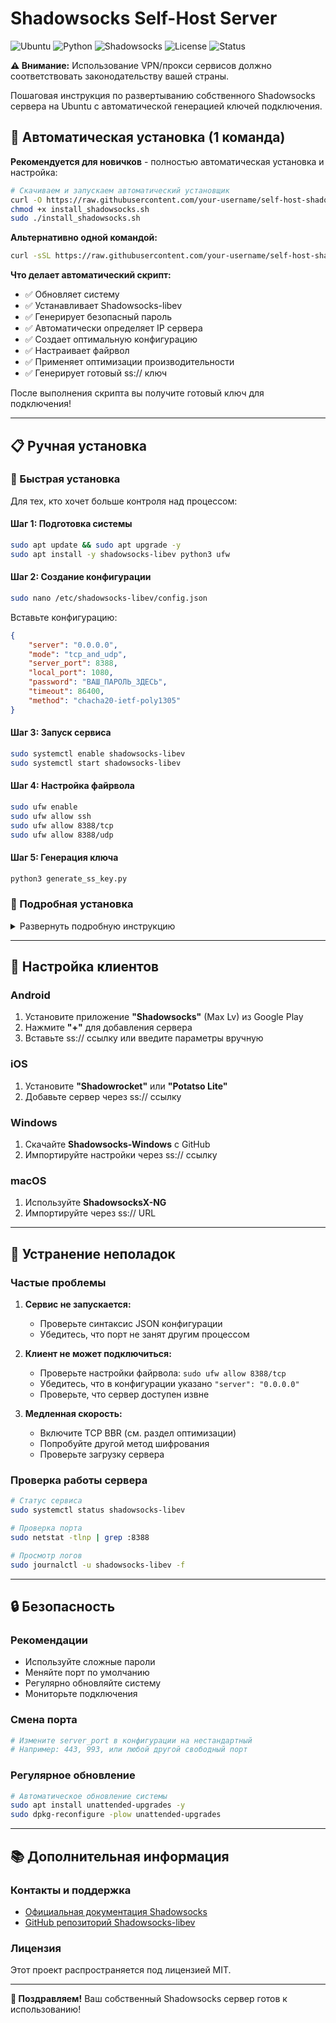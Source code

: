 # Shadowsocks Self-Host Server

![Ubuntu](https://img.shields.io/badge/Ubuntu-18.04%20%7C%2020.04%20%7C%2022.04-E95420?style=flat&logo=ubuntu&logoColor=white)
![Python](https://img.shields.io/badge/Python-3.6%2B-3776AB?style=flat&logo=python&logoColor=white)
![Shadowsocks](https://img.shields.io/badge/Shadowsocks-libev-512BD4?style=flat&logo=shadowsocks&logoColor=white)
![License](https://img.shields.io/badge/License-MIT-green.svg)
![Status](https://img.shields.io/badge/Status-Active-brightgreen)

**⚠️ Внимание:** Использование VPN/прокси сервисов должно соответствовать законодательству вашей страны.

Пошаговая инструкция по развертыванию собственного Shadowsocks сервера на Ubuntu с автоматической генерацией ключей подключения.

## 🚀 Автоматическая установка (1 команда)

**Рекомендуется для новичков** - полностью автоматическая установка и настройка:

```bash
# Скачиваем и запускаем автоматический установщик
curl -O https://raw.githubusercontent.com/your-username/self-host-shadowsocks/main/install_shadowsocks.sh
chmod +x install_shadowsocks.sh
sudo ./install_shadowsocks.sh
```

**Альтернативно одной командой:**
```bash
curl -sSL https://raw.githubusercontent.com/your-username/self-host-shadowsocks/main/install_shadowsocks.sh | sudo bash
```

**Что делает автоматический скрипт:**
- ✅ Обновляет систему
- ✅ Устанавливает Shadowsocks-libev
- ✅ Генерирует безопасный пароль
- ✅ Автоматически определяет IP сервера
- ✅ Создает оптимальную конфигурацию
- ✅ Настраивает файрвол
- ✅ Применяет оптимизации производительности
- ✅ Генерирует готовый ss:// ключ

После выполнения скрипта вы получите готовый ключ для подключения!

---

## 📋 Ручная установка

### 🔧 Быстрая установка

Для тех, кто хочет больше контроля над процессом:

#### Шаг 1: Подготовка системы
```bash
sudo apt update && sudo apt upgrade -y
sudo apt install -y shadowsocks-libev python3 ufw
```

#### Шаг 2: Создание конфигурации
```bash
sudo nano /etc/shadowsocks-libev/config.json
```

Вставьте конфигурацию:
```json
{
    "server": "0.0.0.0",
    "mode": "tcp_and_udp",
    "server_port": 8388,
    "local_port": 1080,
    "password": "ВАШ_ПАРОЛЬ_ЗДЕСЬ",
    "timeout": 86400,
    "method": "chacha20-ietf-poly1305"
}
```

#### Шаг 3: Запуск сервиса
```bash
sudo systemctl enable shadowsocks-libev
sudo systemctl start shadowsocks-libev
```

#### Шаг 4: Настройка файрвола
```bash
sudo ufw enable
sudo ufw allow ssh
sudo ufw allow 8388/tcp
sudo ufw allow 8388/udp
```

#### Шаг 5: Генерация ключа
```bash
python3 generate_ss_key.py
```

### 📖 Подробная установка

<details>
<summary>Развернуть подробную инструкцию</summary>

## Содержание
1. [Требования](#требования)
2. [Установка сервера](#установка-сервера)
3. [Настройка Shadowsocks](#настройка-shadowsocks)
4. [Запуск и управление сервисом](#запуск-и-управление-сервисом)
5. [Настройка файрвола](#настройка-файрвола)
6. [Ручная генерация ключа](#ручная-генерация-ключа)
7. [Оптимизация производительности](#оптимизация-производительности)

## Требования

- VPS или сервер с Ubuntu 18.04/20.04/22.04
- Root доступ или пользователь с sudo привилегиями
- Внешний IP адрес
- Открытые порты в файрволе

## Установка сервера

### Шаг 1: Обновление системы

```bash
sudo apt update && sudo apt upgrade -y
```

### Шаг 2: Установка Python и pip

```bash
sudo apt install python3 python3-pip -y
```

### Шаг 3: Установка Shadowsocks-libev (рекомендуется)

```bash
sudo apt install shadowsocks-libev -y
```

### Альтернативный способ - установка через pip

```bash
pip3 install shadowsocks
```

## Настройка Shadowsocks

### Шаг 1: Создание конфигурационного файла

Создайте файл конфигурации:

```bash
sudo nano /etc/shadowsocks-libev/config.json
```

### Шаг 2: Заполнение конфигурации

Вставьте следующую конфигурацию в файл, если он не был создан утилитой при установке:

```json
{
    "server": "0.0.0.0",
    "mode": "tcp_and_udp",
    "server_port": 8388,
    "local_port": 1080,
    "password": "ВАШ_ПАРОЛЬ_ЗДЕСЬ",
    "timeout": 86400,
    "method": "chacha20-ietf-poly1305"
}
```

**Важные параметры:**
- `server_port`: порт, на котором будет работать сервер (можно изменить)
- `password`: ваш пароль (обязательно смените!)
- `method`: метод шифрования (рекомендуется chacha20-ietf-poly1305)

### Шаг 3: Генерация безопасного пароля

```bash
openssl rand -base64 32
```

Скопируйте сгенерированный пароль и вставьте в конфигурацию.

## Запуск и управление сервисом

### Шаг 1: Включение автозапуска

```bash
sudo systemctl enable shadowsocks-libev
```

### Шаг 2: Запуск сервиса

```bash
sudo systemctl start shadowsocks-libev
```

### Шаг 3: Проверка статуса

```bash
sudo systemctl status shadowsocks-libev
```

### Полезные команды управления

```bash
# Перезапуск сервиса
sudo systemctl restart shadowsocks-libev

# Остановка сервиса
sudo systemctl stop shadowsocks-libev

# Просмотр логов
sudo journalctl -u shadowsocks-libev -f
```

## Настройка файрвола

### UFW (Ubuntu Firewall)

```bash
# Включение UFW
sudo ufw enable

# Разрешение SSH (важно!)
sudo ufw allow ssh

# Разрешение порта Shadowsocks
sudo ufw allow 8388/tcp
sudo ufw allow 8388/udp

# Проверка статуса
sudo ufw status
```

### iptables (альтернативный способ)

```bash
# Разрешение входящих соединений на порт 8388
sudo iptables -I INPUT -p tcp --dport 8388 -j ACCEPT

# Сохранение правил
sudo iptables-save > /etc/iptables/rules.v4
```

## Ручная генерация ключа

### 1. Создайте строку аутентификации:
```
метод_шифрования:пароль
```
Например: `chacha20-ietf-poly1305:mySecretPassword123`

### 2. Закодируйте в Base64:
```bash
echo -n "chacha20-ietf-poly1305:mySecretPassword123" | base64
```

### 3. Создайте финальный URL:
```
ss://ЗАКОДИРОВАННАЯ_СТРОКА@IP_АДРЕС:ПОРТ
```
Например: `ss://Y2hhY2hhMjAtaWV0Zi1wb2x5MTMwNTpteVNlY3JldFBhc3N3b3JkMTIz@192.168.1.100:8388`

## Оптимизация производительности

### TCP BBR (рекомендуется)

```bash
# Добавление BBR в модули ядра
echo "net.core.default_qdisc=fq" | sudo tee -a /etc/sysctl.conf
echo "net.ipv4.tcp_congestion_control=bbr" | sudo tee -a /etc/sysctl.conf

# Применение изменений
sudo sysctl -p

# Проверка
sysctl net.ipv4.tcp_congestion_control
```

### TCP Fast Open

```bash
# Включение TCP Fast Open
echo "net.ipv4.tcp_fastopen=3" | sudo tee -a /etc/sysctl.conf
sudo sysctl -p
```

### Оптимизация файрвола

```bash
# Добавление правил оптимизации
echo 'net.ipv4.tcp_tw_reuse = 1' | sudo tee -a /etc/sysctl.conf
sudo sysctl -p
```

</details>

---

## 📱 Настройка клиентов

### Android
1. Установите приложение **"Shadowsocks"** (Max Lv) из Google Play
2. Нажмите **"+"** для добавления сервера
3. Вставьте ss:// ссылку или введите параметры вручную

### iOS
1. Установите **"Shadowrocket"** или **"Potatso Lite"**
2. Добавьте сервер через ss:// ссылку

### Windows
1. Скачайте **Shadowsocks-Windows** с GitHub
2. Импортируйте настройки через ss:// ссылку

### macOS
1. Используйте **ShadowsocksX-NG**
2. Импортируйте через ss:// URL

---

## 🔧 Устранение неполадок

### Частые проблемы

1. **Сервис не запускается:**
   - Проверьте синтаксис JSON конфигурации
   - Убедитесь, что порт не занят другим процессом

2. **Клиент не может подключиться:**
   - Проверьте настройки файрвола: `sudo ufw allow 8388/tcp`
   - Убедитесь, что в конфигурации указано `"server": "0.0.0.0"`
   - Проверьте, что сервер доступен извне

3. **Медленная скорость:**
   - Включите TCP BBR (см. раздел оптимизации)
   - Попробуйте другой метод шифрования
   - Проверьте загрузку сервера

### Проверка работы сервера

```bash
# Статус сервиса
sudo systemctl status shadowsocks-libev

# Проверка порта
sudo netstat -tlnp | grep :8388

# Просмотр логов
sudo journalctl -u shadowsocks-libev -f
```

---

## 🔒 Безопасность

### Рекомендации

- Используйте сложные пароли
- Меняйте порт по умолчанию
- Регулярно обновляйте систему
- Мониторьте подключения

### Смена порта

```bash
# Измените server_port в конфигурации на нестандартный
# Например: 443, 993, или любой другой свободный порт
```

### Регулярное обновление

```bash
# Автоматическое обновление системы
sudo apt install unattended-upgrades -y
sudo dpkg-reconfigure -plow unattended-upgrades
```

---

## 📚 Дополнительная информация

### Контакты и поддержка

- [Официальная документация Shadowsocks](https://shadowsocks.org/)
- [GitHub репозиторий Shadowsocks-libev](https://github.com/shadowsocks/shadowsocks-libev)

### Лицензия

Этот проект распространяется под лицензией MIT.

---

**🎉 Поздравляем!** Ваш собственный Shadowsocks сервер готов к использованию! 
